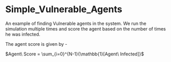 # Simple_Vulnerable_Agents
An example of finding Vulnerable agents in the system. We run the simulation multiple times and score the agent based on the number of times he was infected.

The agent score is given by -

$Agent\ Score = \sum_{i=0}^{N-1}{\mathbb{1}[Agent\ Infected]}$
